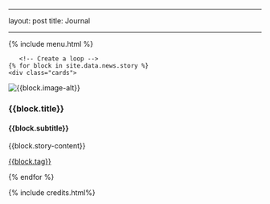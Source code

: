 ---
layout: post 
title: Journal 
___

{% include menu.html %}

    
       <!-- Create a loop -->
    {% for block in site.data.news.story %}
    <div class="cards">
<div class="card">
    <div class="pic">
        <img src="{{block.image}}" alt="{{block.image-alt}}">
    </div>
        <div class="content">
            <h3 class="title">{{block.title}}</h3>
           <h4>{{block.subtitle}}</h4>
           <p>{{block.story-content}}</p>
           <p><a href="{{block.tag-link}}">{{block.tag}}</a></p>
        </div>
    </div>
</div>
{% endfor %}


{% include credits.html%}
